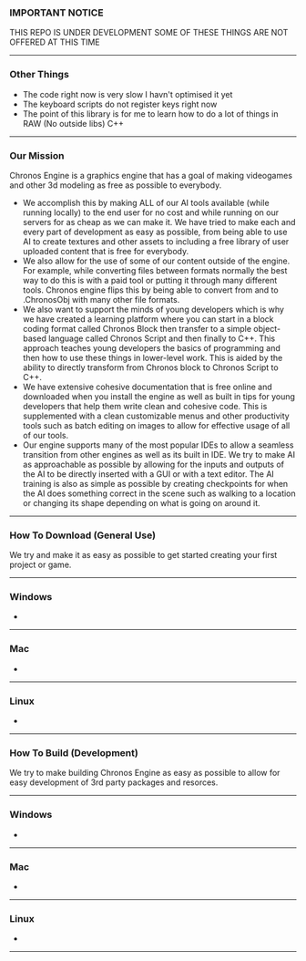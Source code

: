### IMPORTANT NOTICE
THIS REPO IS UNDER DEVELOPMENT SOME OF THESE THINGS ARE NOT OFFERED AT THIS TIME
***
### Other Things
- The code right now is very slow I havn't optimised it yet
- The keyboard scripts do not register keys right now
- The point of this library is for me to learn how to do a lot of things in RAW (No outside libs) C++
***
### Our Mission
Chronos Engine is a graphics engine that has a goal of making videogames and other 3d modeling as free as possible to everybody. 

- We accomplish this by making ALL of our AI tools available (while running locally) to the end user for no cost and while running on our servers for as cheap as we can make it. We have tried to make each and every part of development as easy as possible, from being able to use AI to create textures and other assets to including a free library of user uploaded content that is free for everybody. 
- We also allow for the use of some of our content outside of the engine. For example, while converting files between formats normally the best way to do this is with a paid tool or putting it through many different tools. Chronos engine flips this by being able to convert from and to .ChronosObj with many other file formats. 
- We also want to support the minds of young developers which is why we have created a learning platform where you can start in a block coding format called Chronos Block then transfer to a simple object-based language called Chronos Script and then finally to C++. This approach teaches young developers the basics of programming and then how to use these things in lower-level work. This is aided by the ability to directly transform from Chronos block to Chronos Script to C++. 
- We have extensive cohesive documentation that is free online and downloaded when you install the engine as well as built in tips for young developers that help them write clean and cohesive code. This is supplemented with a clean customizable menus and other productivity tools such as batch editing on images to allow for effective usage of all of our tools. 
- Our engine supports many of the most popular IDEs to allow a seamless transition from other engines as well as its built in IDE. We try to make AI as approachable as possible by allowing for the inputs and outputs of the AI to be directly inserted with a GUI or with a text editor. The AI training is also as simple as possible by creating checkpoints for when the AI does something correct in the scene such as walking to a location or changing its shape depending on what is going on around it.

***
### How To Download (General Use)
We try and make it as easy as possible to get started creating your first project or game.
***
### Windows
- 
***
### Mac
- 
***
### Linux
- 
***
### How To Build (Development)
We try to make building Chronos Engine as easy as possible to allow for easy development of 3rd party packages and resorces. 
***
### Windows
- 
***
### Mac
- 
***
### Linux
- 
***
